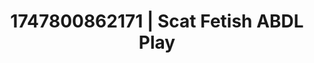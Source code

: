 ---
categories:
- Alt romance
- Sneaker fetish
- Midnight surrender
- Erotic transformation
- Enema fetish
image: /assets/images/1747800862171.jpg
layout: post
seo:
  description: Featured content with high-quality ABDL Play, Scat Fetish. HD images
    available.
  keywords: ABDL Play, Scat Fetish
  og_image: /assets/images/1747800862171.jpg
  schema_type: VisualArtwork
tags:
- '#1747800862171'
- ABDL Play
- Scat Fetish
title: 1747800862171 | Scat Fetish ABDL Play
---